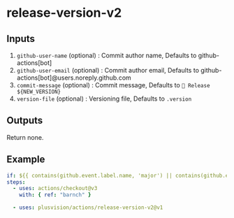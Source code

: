# release-version-v2

## Inputs

1. `github-user-name` (optional) : Commit author name, Defaults to github-actions[bot]
2. `github-user-email` (optional) : Commit author email, Defaults to github-actions[bot]@users.noreply.github.com
3. `commit-message` (optional) : Commit message, Defaults to `🎉 Release ${NEW_VERSION}`
4. `version-file` (optional) : Versioning file, Defaults to `.version`

## Outputs

Return none.

## Example

```yaml
if: ${{ contains(github.event.label.name, 'major') || contains(github.event.label.name, 'minor') || contains(github.event.label.name, 'patch') }}
steps:
  - uses: actions/checkout@v3
    with: { ref: "barnch" }

  - uses: plusvision/actions/release-version-v2@v1
```
